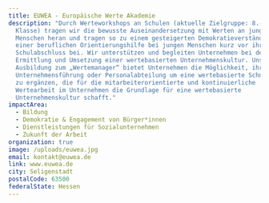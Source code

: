```yaml
---
title: EUWEA - Europäische Werte Akademie
description: "Durch Werteworkshops an Schulen (aktuelle Zielgruppe: 8.-10.
  Klasse) tragen wir die bewusste Auseinandersetzung mit Werten an junge
  Menschen heran und tragen so zu einem gesteigerten Demokratieverständnis und
  einer beruflichen Orientierungshilfe bei jungen Menschen kurz vor ihrem
  Schulabschluss bei. Wir unterstützen und begleiten Unternehmen bei der
  Ermittlung und Umsetzung einer wertebasierten Unternehmenskultur. Unsere
  Ausbildung zum „Wertemanager“ bietet Unternehmen die Möglichkeit, ihre
  Unternehmensführung oder Personalabteilung um eine wertebasierte Schnittstelle
  zu ergänzen, die für die mitarbeiterorientierte und kontinuierliche
  Wertearbeit im Unternehmen die Grundlage für eine wertebasierte
  Unternehmenskultur schafft."
impactArea:
  - Bildung
  - Demokratie & Engagement von Bürger*innen
  - Dienstleistungen für Sozialunternehmen
  - Zukunft der Arbeit
organization: true
image: /uploads/euwea.jpg
email: kontakt@euwea.de
link: www.euwea.de
city: Seligenstadt
postalCode: 63500
federalState: Hessen
---
```

